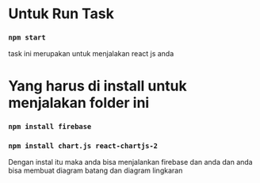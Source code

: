 # Untuk Run Task

### `npm start`

task ini merupakan untuk menjalakan react js anda 

# Yang harus di install untuk menjalakan folder ini

### `npm install firebase`
### `npm install chart.js react-chartjs-2`

Dengan instal itu maka anda bisa menjalankan firebase dan anda dan anda bisa membuat diagram batang dan diagram lingkaran
